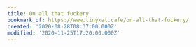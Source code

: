 ```yaml
---
title: On all that fuckery
bookmark_of: https://www.tinykat.cafe/on-all-that-fuckery/
created: '2020-08-28T08:37:00.000Z'
modified: '2020-11-25T17:20:00.000Z'
---
```

